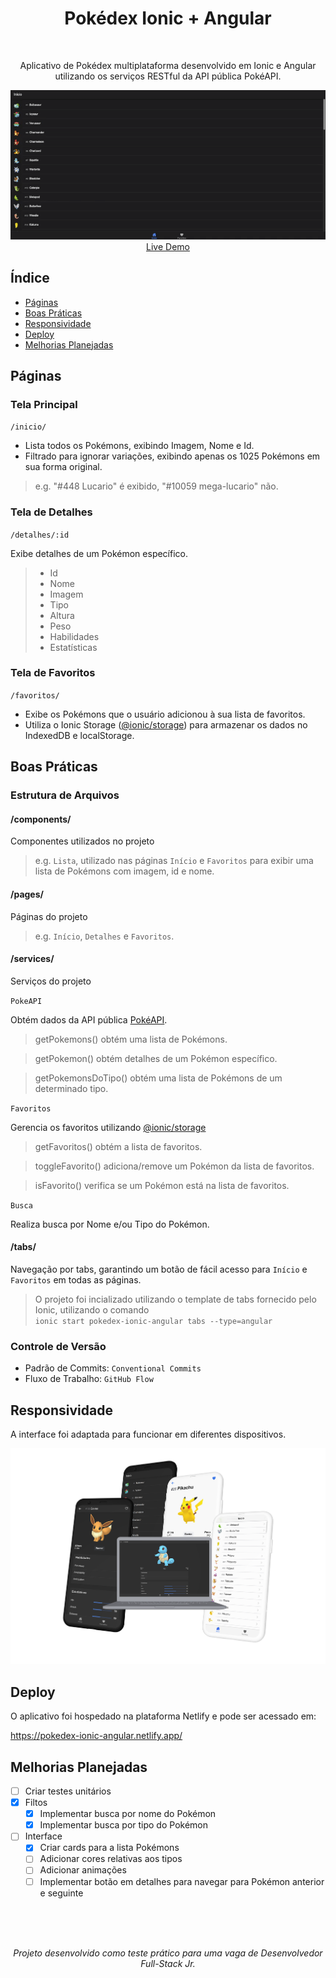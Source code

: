 <div align="center">
<h1> Pokédex Ionic + Angular </h1>
<br>
<p>
  Aplicativo de Pokédex multiplataforma desenvolvido em Ionic e Angular utilizando os serviços RESTful da API pública PokéAPI.
</p>
<img src="docs/pokedex-ionic-angular.gif">
<br>
<a href="https://pokedex-ionic-angular.netlify.app/">Live Demo</a>
</div>

## Índice

- [Páginas](#páginas)
- [Boas Práticas](#boas-práticas)
- [Responsividade](#responsividade)
- [Deploy](#deploy)
- [Melhorias Planejadas](#melhorias-planejadas)

## Páginas

### Tela Principal

`/inicio/`

- Lista todos os Pokémons, exibindo Imagem, Nome e Id.
- Filtrado para ignorar variações, exibindo apenas os 1025 Pokémons em sua forma original.

> e.g. "#448 Lucario" é exibido, "#10059 mega-lucario" não.

### Tela de Detalhes

`/detalhes/:id`

Exibe detalhes de um Pokémon específico.

> - Id
> - Nome
> - Imagem
> - Tipo
> - Altura
> - Peso
> - Habilidades
> - Estatísticas

### Tela de Favoritos

`/favoritos/`

- Exibe os Pokémons que o usuário adicionou à sua lista de favoritos.
- Utiliza o Ionic Storage ([@ionic/storage](https://github.com/ionic-team/ionic-storage)) para armazenar os dados no IndexedDB e localStorage.

## Boas Práticas

### Estrutura de Arquivos

#### /components/

Componentes utilizados no projeto

> e.g. `Lista`, utilizado nas páginas `Início` e `Favoritos` para exibir uma lista de Pokémons com imagem, id e nome.

#### /pages/

Páginas do projeto

> e.g. `Início`, `Detalhes` e `Favoritos`.

#### /services/

Serviços do projeto

`PokeAPI`

Obtém dados da API pública [PokéAPI](https://pokeapi.co/).

> getPokemons() obtém uma lista de Pokémons.

> getPokemon() obtém detalhes de um Pokémon específico.

> getPokemonsDoTipo() obtém uma lista de Pokémons de um determinado tipo.

`Favoritos`

Gerencia os favoritos utilizando [@ionic/storage](https://github.com/ionic-team/ionic-storage)

> getFavoritos() obtém a lista de favoritos.

> toggleFavorito() adiciona/remove um Pokémon da lista de favoritos.

> isFavorito() verifica se um Pokémon está na lista de favoritos.

`Busca`

Realiza busca por Nome e/ou Tipo do Pokémon.

#### /tabs/

Navegação por tabs, garantindo um botão de fácil acesso para `Início` e `Favoritos` em todas as páginas.

> O projeto foi incializado utilizando o template de tabs fornecido pelo Ionic, utilizando o comando<br>`ionic start pokedex-ionic-angular tabs --type=angular`

### Controle de Versão

- Padrão de Commits: `Conventional Commits`
- Fluxo de Trabalho: `GitHub Flow`

## Responsividade

A interface foi adaptada para funcionar em diferentes dispositivos.

<div align="center">
<img src="docs/responsivo.png">
</div>

## Deploy

O aplicativo foi hospedado na plataforma Netlify e pode ser acessado em:

https://pokedex-ionic-angular.netlify.app/

## Melhorias Planejadas

- [ ] Criar testes unitários
- [x] Filtos
  - [x] Implementar busca por nome do Pokémon
  - [x] Implementar busca por tipo do Pokémon
- [ ] Interface
  - [x] Criar cards para a lista Pokémons
  - [ ] Adicionar cores relativas aos tipos
  - [ ] Adicionar animações
  - [ ] Implementar botão em detalhes para navegar para Pokémon anterior e seguinte

<br><br><br>

_<p align="center">Projeto desenvolvido como teste prático para uma vaga de Desenvolvedor Full-Stack Jr.</p>_
